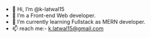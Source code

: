 - 👋 Hi, I’m @k-latwal15
- 👀 I’m a Front-end Web developer.
- 🌱 I’m currently learning Fullstack as MERN developer.
- 📫 reach me:- k.latwal15@gmail.com

<!---
k-latwal15/k-latwal15 is a ✨ special ✨ repository because its `README.md` (this file) appears on your GitHub profile.
You can click the Preview link to take a look at your changes.
--->
